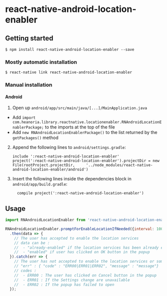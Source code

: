 
# react-native-android-location-enabler

## Getting started

`$ npm install react-native-android-location-enabler --save`

### Mostly automatic installation

`$ react-native link react-native-android-location-enabler`

### Manual installation

#### Android

1. Open up `android/app/src/main/java/[...]/MainApplication.java`
  - Add `import com.heanoria.library.reactnative.locationenabler.RNAndroidLocationEnablerPackage;` to the imports at the top of the file
  - Add `new RNAndroidLocationEnablerPackage()` to the list returned by the `getPackages()` method
2. Append the following lines to `android/settings.gradle`:
  	```
  	include ':react-native-android-location-enabler'
  	project(':react-native-android-location-enabler').projectDir = new File(rootProject.projectDir, 	'../node_modules/react-native-android-location-enabler/android')
  	```
3. Insert the following lines inside the dependencies block in `android/app/build.gradle`:
  	```
      compile project(':react-native-android-location-enabler')
  	```

## Usage
```javascript
import RNAndroidLocationEnabler from 'react-native-android-location-enabler';

RNAndroidLocationEnabler.promptForEnableLocationIfNeeded({interval: 10000, fastInterval: 5000})
  .then(data => {
    // The user has accepted to enable the location services
    // data can be :
    //  - "already-enabled" if the location services has been already enabled
    //  - "enabled" if user has clicked on OK button in the popup
  }).catch(err => {
    // The user has not accepted to enable the location services or something went wrong during the process
    // "err" : { "code" : "ERR00|ERR01|ERR02", "message" : "message"}
    // codes : 
    //  - ERR00 : The user has clicked on Cancel button in the popup
    //  - ERR01 : If the Settings change are unavailable
    //  - ERR02 : If the popup has failed to open
  });
```
  
